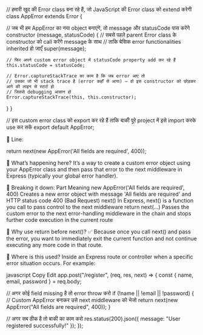 // हमारी खुद की Error class बना रहे हैं, जो JavaScript की Error class को extend करेगी
class AppError extends Error {

  // जब भी हम AppError का नया object बनाएंगे, तो message और statusCode पास करेंगे
  constructor (message, statusCode) {
    // सबसे पहले parent Error class के constructor को call करेंगे message के साथ
    // ताकि बेसिक error functionalities inherited हो जाएँ
    super(message);

    // फिर अपने custom error object में statusCode property add कर रहे हैं
    this.statusCode = statusCode;

    // Error.captureStackTrace का काम है कि जब error आए तो 
    // उसका जो भी stack trace है (error कहाँ से आया) — वो इस constructor को छोड़कर आगे की लाइन से स्टार्ट हो
    // जिससे debugging आसान हो
    Error.captureStackTrace(this, this.constructor);
  }
}

// इस custom error class को export कर रहे हैं ताकि बाकी पूरे project में इसे import करके use कर सकें
export default AppError;


📌 Line:

return next(new AppError('All fields are required', 400));

📖 What’s happening here?
It’s a way to create a custom error object using your AppError class and then pass that error to the next middleware in Express (typically your global error handler).

📌 Breaking it down:
Part	Meaning
new AppError('All fields are required', 400)	Creates a new error object with message 'All fields are required' and HTTP status code 400 (Bad Request)
next()	In Express, next() is a function you call to pass control to the next middleware
return next(...)	Passes the custom error to the next error-handling middleware in the chain and stops further code execution in the current route

📖 Why use return before next()?
✅ Because once you call next() and pass the error, you want to immediately exit the current function and not continue executing any more code in that route.

📌 Where is this used?
Inside an Express route or controller when a specific error situation occurs.
For example:

javascript
Copy
Edit
app.post("/register", (req, res, next) => {
  const { name, email, password } = req.body;

  // अगर कोई field missing है तो error throw करो
  if (!name || !email || !password) {
    // Custom AppError बनाकर उसे next middleware को भेजो
    return next(new AppError("All fields are required", 400));
  }

  // अगर सब ठीक है तो बाकी का काम करो
  res.status(200).json({ message: "User registered successfully!" });
});

